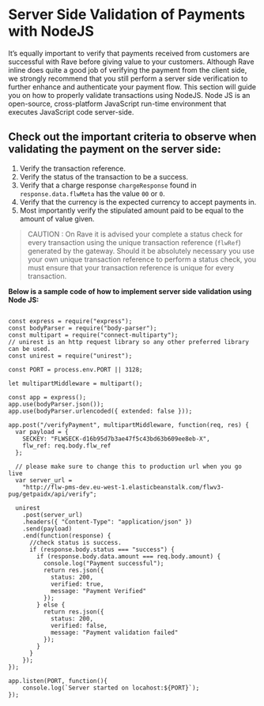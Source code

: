 # Server Side Validation of Payments with NodeJS

It’s equally important to verify that payments received from customers are successful with Rave before giving value to your customers. Although Rave inline does quite a good job of verifying the payment from the client side, we strongly recommend that you still perform a server side verification to further enhance and authenticate your payment flow. This section will guide you on how to properly validate transactions using NodeJS. Node JS is an open-source, cross-platform JavaScript run-time environment that executes JavaScript code server-side.

## Check out the important criteria to observe when validating the payment on the server side:

1. Verify the transaction reference.
2. Verify the status of the transaction to be a success.
3. Verify that a charge response `chargeResponse` found in `response.data.flwMeta` has the value `00` or `0`.
4. Verify that the currency is the expected currency to accept payments in.
5. Most importantly verify the stipulated amount paid to be equal to the amount of value given.


> CAUTION : On Rave it is advised your complete a status check for every transaction using the unique transaction reference (`flwRef`) generated by the gateway. Should it be absolutely necessary you use your own unique transaction reference to perform a status check, you must ensure that your transaction reference is unique for every transaction.

**Below is a sample code of how to implement server side validation using Node JS:**

```

const express = require("express");
const bodyParser = require("body-parser");
const multipart = require("connect-multiparty");
// unirest is an http request library so any other preferred library can be used.
const unirest = require("unirest");

const PORT = process.env.PORT || 3128;

let multipartMiddleware = multipart();

const app = express();
app.use(bodyParser.json());
app.use(bodyParser.urlencoded({ extended: false }));

app.post("/verifyPayment", multipartMiddleware, function(req, res) {
  var payload = {
    SECKEY: "FLWSECK-d16b95d7b3ae47f5c43bd63b609ee8eb-X",
    flw_ref: req.body.flw_ref
  };

  // please make sure to change this to production url when you go live
  var server_url =
    "http://flw-pms-dev.eu-west-1.elasticbeanstalk.com/flwv3-pug/getpaidx/api/verify";

  unirest
    .post(server_url)
    .headers({ "Content-Type": "application/json" })
    .send(payload)
    .end(function(response) {
      //check status is success.
      if (response.body.status === "success") {
        if (response.body.data.amount === req.body.amount) {
          console.log("Payment successful");
          return res.json({
            status: 200,
            verified: true,
            message: "Payment Verified"
          });
        } else {
          return res.json({
            status: 200,
            verified: false,
            message: "Payment validation failed"
          });
        }
      }
    });
});

app.listen(PORT, function(){
    console.log(`Server started on locahost:${PORT}`);
});
```
